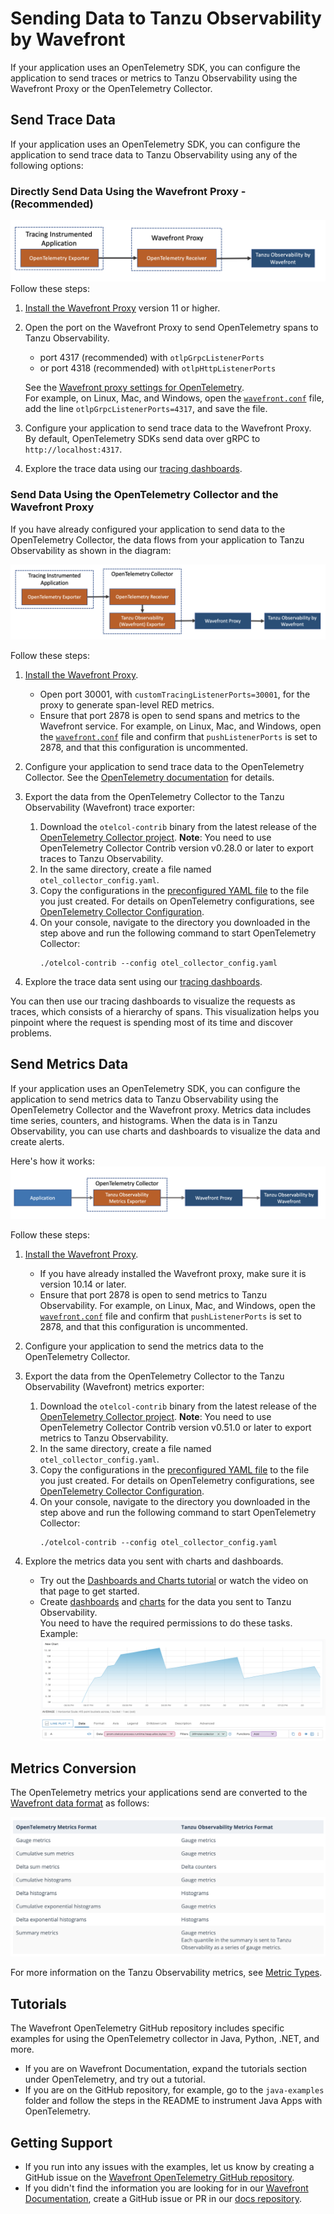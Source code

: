 # Sending Data to Tanzu Observability by Wavefront

If your application uses an OpenTelemetry SDK, you can configure the application to send traces or metrics to Tanzu Observability using the Wavefront Proxy or the OpenTelemetry Collector.

## Send Trace Data
If your application uses an OpenTelemetry SDK, you can configure the application to send trace data to Tanzu Observability using any of the following options:

### Directly Send Data Using the Wavefront Proxy - (Recommended)
<img src="images/opentelemetry_proxy_tracing.png" alt="A data flow diagram that shows how the data flows from your application to the proxy, and then to Tanzu Observability" style="width:750px;"/>
Follow these steps:

1. [Install the Wavefront Proxy](https://docs.wavefront.com/proxies_installing.html) version 11 or higher.
1. Open the port on the Wavefront Proxy to send OpenTelemetry spans to Tanzu Observability. 
    * port 4317 (recommended) with `otlpGrpcListenerPorts` 
    * or port 4318 (recommended) with `otlpHttpListenerPorts`  
      
    See the [Wavefront proxy settings for OpenTelemetry](https://docs.wavefront.com/proxies_configuring.html#opentelemetry-proxy-properties).
    <br/>For example, on Linux, Mac, and Windows, open the [`wavefront.conf`](https://docs.wavefront.com/proxies_configuring.html#proxy-file-paths) file, add the line `otlpGrpcListenerPorts=4317`, and save the file.
1. Configure your application to send trace data to the Wavefront Proxy. 
    <br/>By default, OpenTelemetry SDKs send data over gRPC to `http://localhost:4317`.
1. Explore the trace data using our [tracing dashboards](https://docs.wavefront.com/tracing_basics.html#visualize-distributed-tracing-data).

### Send Data Using the OpenTelemetry Collector and the Wavefront Proxy
If you have already configured your application to send data to the OpenTelemetry Collector, the data flows from your application to Tanzu Observability as shown in the diagram:
 
![Shows how the data flows from your application to the OpenTelemetry Collector to Tanzu Observability](images/opentelemetry_collector_tracing.png)

Follow these steps:

1. [Install the Wavefront Proxy](https://docs.wavefront.com/proxies_installing.html).
      <ul>
      <li>
        Open port 30001, with <code>customTracingListenerPorts=30001</code>, for the proxy to generate span-level RED metrics.
        </li>
        <li>
          Ensure that port 2878 is open to send spans and metrics to the Wavefront service. For example, on Linux, Mac, and Windows, open the <a href="https://docs.wavefront.com/proxies_configuring.html#proxy-file-paths"><code>wavefront.conf</code></a> file and confirm that <code>pushListenerPorts</code> is set to 2878, and that this configuration is uncommented. 
        </li>
      </ul>
         
1. Configure your application to send trace data to the OpenTelemetry Collector. See the [OpenTelemetry documentation](https://opentelemetry.io/docs/collector/) for details.
1. Export the data from the OpenTelemetry Collector to the Tanzu Observability (Wavefront) trace exporter:
    1. Download the `otelcol-contrib` binary from the latest release of the [OpenTelemetry Collector project](https://github.com/open-telemetry/opentelemetry-collector-releases/releases).
    **Note**: You need to use OpenTelemetry Collector Contrib version v0.28.0 or later to export traces to Tanzu Observability.
    1. In the same directory, create a file named `otel_collector_config.yaml`.
    1. Copy the configurations in the [preconfigured YAML file](https://github.com/wavefrontHQ/opentelemetry-examples/blob/master/otel_collector_config.yaml) to the file you just created. For details on OpenTelemetry configurations, see [OpenTelemetry Collector Configuration](https://opentelemetry.io/docs/collector/configuration/).
    1. On your console, navigate to the directory you downloaded in the step above and run the following command to start OpenTelemetry Collector:
        ```
        ./otelcol-contrib --config otel_collector_config.yaml
        ``` 
1. Explore the trace data sent using our [tracing dashboards](https://docs.wavefront.com/tracing_basics.html#visualize-distributed-tracing-data).


You can then use our tracing dashboards to visualize the requests as traces, which consists of a hierarchy of spans. This visualization helps you pinpoint where the request is spending most of its time and discover problems.

## Send Metrics Data

If your application uses an OpenTelemetry SDK, you can configure the application to send metrics data to Tanzu Observability using the OpenTelemetry Collector and the Wavefront proxy. Metrics data includes time series, counters, and histograms. When the data is in Tanzu Observability, you can use charts and dashboards to visualize the data and create alerts.

Here's how it works:
![The diagram shows how the data flows from an application to OpenTelemetry collector, which has the OpenTelemetry exporter, to the wavefront proxy, which has the OpenTelemetry receiver, and finally to Tanzu Observability.](images/opentelemetry_collector_metrics.png)

Follow these steps:

1. [Install the Wavefront Proxy](https://docs.wavefront.com/proxies_installing.html).
      <ul>
        <li>
          If you have already installed the Wavefront proxy, make sure it is version 10.14 or later. 
        </li>
        <li>
          Ensure that port 2878 is open to send metrics to Tanzu Observability. For example, on Linux, Mac, and Windows, open the <a href="proxies_configuring.html#proxy-file-paths"><code>wavefront.conf</code></a> file and confirm that <code>pushListenerPorts</code> is set to 2878, and that this configuration is uncommented.
        </li>
      </ul>

1. Configure your application to send the metrics data to the OpenTelemetry Collector. 
1. Export the data from the OpenTelemetry Collector to the Tanzu Observability (Wavefront) metrics exporter:
    1. Download the `otelcol-contrib` binary from the latest release of the [OpenTelemetry Collector project](https://github.com/open-telemetry/opentelemetry-collector-releases/releases).
    **Note**: You need to use OpenTelemetry Collector Contrib version v0.51.0 or later to export metrics to Tanzu Observability.
    1. In the same directory, create a file named `otel_collector_config.yaml`.
    1. Copy the configurations in the [preconfigured YAML file](https://github.com/wavefrontHQ/opentelemetry-examples/blob/master/otel_collector_config.yaml) to the file you just created. For details on OpenTelemetry configurations, see [OpenTelemetry Collector Configuration](https://opentelemetry.io/docs/collector/configuration/).
    1. On your console, navigate to the directory you downloaded in the step above and run the following command to start OpenTelemetry Collector:
        ```
        ./otelcol-contrib --config otel_collector_config.yaml
        ``` 
1. Explore the metrics data you sent with charts and dashboards.
    * Try out the [Dashboards and Charts tutorial](https://docs.wavefront.com/tutorial_dashboards.html) or watch the video on that page to get started.
    * Create [dashboards](https://docs.wavefront.com/ui_dashboards.html) and [charts](https://docs.wavefront.com/ui_charts.html) for the data you sent to Tanzu Observability. 
      <br/>You need to have the required permissions to do these tasks.
    Example:
    ![shows the OpenTelemetry collector data in a chart](images/tracing_opentelemetry_collector_chart.png)

## Metrics Conversion 

The OpenTelemetry metrics your applications send are converted to the [Wavefront data format](https://docs.wavefront.com/wavefront_data_format.html) as follows:

![There is a table that shows how the OpenTelemetry metrics are converted to the Wavefront metrics format](images/opentelemetry_metrics_data_conversion.png)

For more information on the Tanzu Observability metrics, see [Metric Types](https://docs.wavefront.com/metric_types.html).


## Tutorials

The Wavefront OpenTelemetry GitHub repository includes specific examples for using the OpenTelemetry collector in Java, Python, .NET, and more. 
 
* If you are on Wavefront Documentation, expand the tutorials section under OpenTelemetry, and try out a tutorial.
* If you are on the GitHub repository, for example, go to the `java-examples` folder and follow the steps in the README to instrument Java Apps with OpenTelemetry. 

<!-- 
## License
[Apache 2.0 License - NEEDS TO BE LINKED ONCE ADDED]()
-->

## Getting Support
* If you run into any issues with the examples, let us know by creating a GitHub issue on the [Wavefront OpenTelemetry GitHub repository](https://github.com/wavefrontHQ/opentelemetry-examples).
* If you didn't find the information you are looking for in our [Wavefront Documentation](https://docs.wavefront.com/), create a GitHub issue or PR in our [docs repository](https://github.com/wavefrontHQ/docs).
